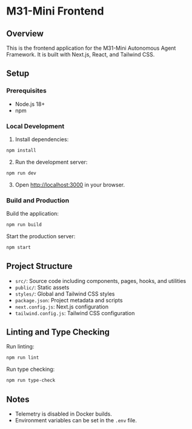 # M31-Mini Frontend

## Overview
This is the frontend application for the M31-Mini Autonomous Agent Framework. It is built with Next.js, React, and Tailwind CSS.

## Setup

### Prerequisites
- Node.js 18+
- npm

### Local Development
1. Install dependencies:
```bash
npm install
```
2. Run the development server:
```bash
npm run dev
```
3. Open [http://localhost:3000](http://localhost:3000) in your browser.

### Build and Production
Build the application:
```bash
npm run build
```
Start the production server:
```bash
npm start
```

## Project Structure
- `src/`: Source code including components, pages, hooks, and utilities
- `public/`: Static assets
- `styles/`: Global and Tailwind CSS styles
- `package.json`: Project metadata and scripts
- `next.config.js`: Next.js configuration
- `tailwind.config.js`: Tailwind CSS configuration

## Linting and Type Checking
Run linting:
```bash
npm run lint
```
Run type checking:
```bash
npm run type-check
```

## Notes
- Telemetry is disabled in Docker builds.
- Environment variables can be set in the `.env` file.
